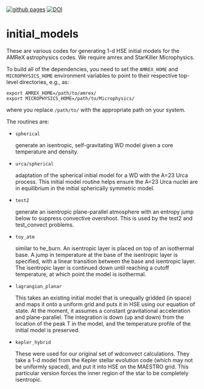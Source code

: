 [![github pages](https://github.com/AMReX-Astro/initial_models/actions/workflows/gh-pages.yml/badge.svg)](https://github.com/AMReX-Astro/initial_models/actions/workflows/gh-pages.yml) 
[![DOI](https://zenodo.org/badge/DOI/10.5281/zenodo.8305500.svg)](https://doi.org/10.5281/zenodo.8305500)


# initial_models

These are various codes for generating 1-d HSE initial models for the
AMReX astrophysics codes.  We require amrex and StarKiller
Microphysics.

To build all of the dependencies, you need to set the `AMREX_HOME` and
`MICROPHYSICS_HOME` environment variables to point to their respective
top-level directories, e.g., as:

```
export AMREX_HOME=/path/to/amrex/
export MICROPHYSICS_HOME=/path/to/Microphysics/
```

where you replace `/path/to/` with the appropriate path on your system.

The routines are:

  * `spherical`

    generate an isentropic, self-gravitating WD model given a core
    temperature and density.


  * `urca/spherical`

    adaptation of the spherical initial model for a WD with the A=23
    Urca process. This initial model routine helps ensure the A=23
    Urca nuclei are in equilibrium in the initial spherically
    symmetric model.


  * `test2`

    generate an isentropic plane-parallel atmosphere with an entropy
    jump below to suppress convective overshoot.  This is used by the
    test2 and test_convect problems.


  * `toy_atm`

    similar to he_burn.  An isentropic layer is placed on top of an
    isothermal base.  A jump in temperature at the base of the
    isentropic layer is specified, with a linear transition between
    the base and isentropic layer.  The isentropic layer is continued
    down until reaching a cutoff temperature, at which point the model
    is isothermal.


  * `lagrangian_planar`

    This takes an existing initial model that is unequally gridded (in
    space) and maps it onto a uniform grid and puts it in HSE using
    our equation of state.  At the moment, it assumes a constant
    gravitational acceleration and plane-parallel.  The integration is
    down (up and down) from the location of the peak T in the model,
    and the temperature profile of the initial model is preserved.


  * `kepler_hybrid`

    These were used for our original set of wdconvect calculations.
    They take a 1-d model from the Kepler stellar evolution code
    (which may not be uniformly spaced), and put it into HSE on the
    MAESTRO grid.  This particular version forces the inner region of
    the star to be completely isentropic.
